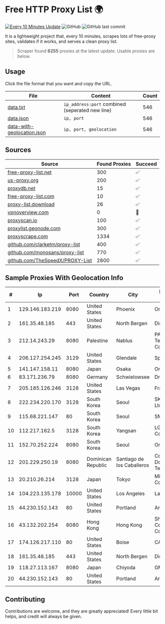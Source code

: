
# Free HTTP Proxy List 🌍

[![Every 10 Minutes Update](https://github.com/mertguvencli/http-proxy-list/actions/workflows/main.yml/badge.svg?branch=main)](https://github.com/mertguvencli/http-proxy-list/actions/workflows/main.yml)
![GitHub](https://img.shields.io/github/license/mertguvencli/http-proxy-list)
![GitHub last commit](https://img.shields.io/github/last-commit/mertguvencli/http-proxy-list)

It is a lightweight project that, every 10 minutes, scrapes lots of free-proxy sites, validates if it works, and serves a clean proxy list.


> Scraper found **6255** proxies at the latest update. Usable proxies are below.

## Usage

Click the file format that you want and copy the URL.


|File|Content|Count|
|----|-------|-----|
|[data.txt](https://raw.githubusercontent.com/mertguvencli/http-proxy-list/main/proxy-list/data.txt)|`ip_address:port` combined (seperated new line)|546|
|[data.json](https://raw.githubusercontent.com/mertguvencli/http-proxy-list/main/proxy-list/data.json)|`ip, port`|546|
|[data-with-geolocation.json](https://raw.githubusercontent.com/mertguvencli/http-proxy-list/main/proxy-list/data-with-geolocation.json)|`ip, port, geolocation`|546|

## Sources

|Source|Found Proxies|Succeed|
|------|-------------|-------|
|[free-proxy-list.net](https://free-proxy-list.net)|300|✅|
|[us-proxy.org](https://www.us-proxy.org)|200|✅|
|[proxydb.net](http://proxydb.net)|15|✅|
|[free-proxy-list.com](https://free-proxy-list.com/?page=&port=&type%5B%5D=http&type%5B%5D=https&up_time=0&search=Search)|10|✅|
|[proxy-list.download](https://www.proxy-list.download/HTTP)|26|✅|
|[vpnoverview.com](https://vpnoverview.com/privacy/anonymous-browsing/free-proxy-servers)|0|🚫|
|[proxyscan.io](https://www.proxyscan.io)|100|✅|
|[proxylist.geonode.com](https://proxylist.geonode.com/api/proxy-list?limit=300&page=1&sort_by=lastChecked&sort_type=desc&protocols=http,https)|300|✅|
|[proxyscrape.com](https://api.proxyscrape.com/v2/?request=displayproxies&protocol=http&timeout=10000&country=all&ssl=all&anonymity=all)|1334|✅|
|[github.com/clarketm/proxy-list](https://raw.githubusercontent.com/clarketm/proxy-list/master/proxy-list-raw.txt)|400|✅|
|[github.com/monosans/proxy-list](https://raw.githubusercontent.com/monosans/proxy-list/main/proxies/http.txt)|770|✅|
|[github.com/TheSpeedX/PROXY-List](https://raw.githubusercontent.com/TheSpeedX/PROXY-List/master/http.txt)|2800|✅|


## Sample Proxies With Geolocation Info

|#|Ip|Port|Country|City|Internet Service Provider|
|-|--|----|-------|----|-------------------------|
|1|129.146.183.219|8080|United States|Phoenix|Oracle Corporation|
|2|161.35.48.185|443|United States|North Bergen|DigitalOcean, LLC|
|3|212.14.243.29|8080|Palestine|Nablus|PALTEL (Palestine Telecommunications Co.).|
|4|206.127.254.245|3129|United States|Glendale|Spartan Host Ltd|
|5|141.147.158.11|8080|Japan|Osaka|Oracle Corporation|
|6|83.171.236.79|8080|Germany|Schwielowsee|Droptop GmbH|
|7|205.185.126.246|3128|United States|Las Vegas|FranTech Solutions|
|8|222.234.220.170|3128|South Korea|Seoul|SK Broadband Co Ltd|
|9|115.68.221.147|80|South Korea|Seoul|SMILESERV|
|10|112.217.162.5|3128|South Korea|Yangsan|LG DACOM Corporation|
|11|152.70.252.224|8080|South Korea|Seoul|Oracle Corporation|
|12|201.229.250.19|8080|Dominican Republic|Santiago de los Caballeros|Compañía Dominicana de Teléfonos S. A.|
|13|20.210.26.214|3128|Japan|Tokyo|Microsoft Corporation|
|14|104.223.135.178|10000|United States|Los Angeles|LayerHost|
|15|44.230.152.143|80|United States|Portland|Amazon.com, Inc.|
|16|43.132.202.254|8080|Hong Kong|Hong Kong|Shenzhen Tencent Computer Systems Company Limited|
|17|174.126.217.110|80|United States|Boise|CABLE ONE, INC.|
|18|161.35.48.185|443|United States|North Bergen|DigitalOcean, LLC|
|19|118.27.113.167|8080|Japan|Chiyoda|GMO Internet, Inc.|
|20|44.230.152.143|80|United States|Portland|Amazon.com, Inc.|



## Contributing

Contributions are welcome, and they are greatly appreciated! Every
little bit helps, and credit will always be given.

